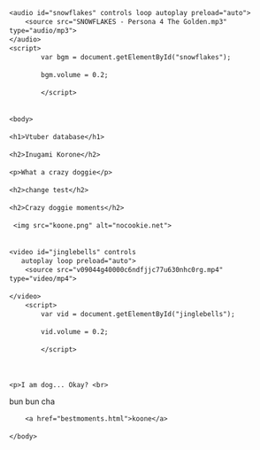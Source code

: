 
<html>
    <head>
        <meta charset="utf-8">
        <title>HTML: Lists</title>
    </head>
    
    
    
    <audio id="snowflakes" controls loop autoplay preload="auto">
        <source src="SNOWFLAKES - Persona 4 The Golden.mp3" type="audio/mp3">
    </audio>
    <script>
            var bgm = document.getElementById("snowflakes");
            
            bgm.volume = 0.2;
           
            </script> 
    
    
    <body>

    <h1>Vtuber database</h1>
    
    <h2>Inugami Korone</h2>
    
    <p>What a crazy doggie</p>
    
    <h2>change test</h2>
        
    <h2>Crazy doggie moments</h2>
      
     <img src="koone.png" alt="nocookie.net">
        
        
    <video id="jinglebells" controls 
       autoplay loop preload="auto">
        <source src="v09044g40000c6ndfjjc77u630nhc0rg.mp4" type="video/mp4">
       
    </video>
        <script>
            var vid = document.getElementById("jinglebells");
            
            vid.volume = 0.2;
           
            </script> 
        
    
        
    <p>I am dog... Okay? <br>
bun bun cha </p>
        
        <a href="bestmoments.html">koone</a>

    </body>
</html>
